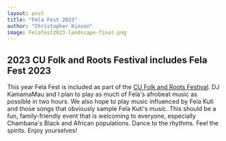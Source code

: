 ```yaml
---
layout: post
title: "Fela Fest 2023"
author: "Christopher Kinson"
image: Felafest2023-landscape-final.png
---
```


## 2023 CU Folk and Roots Festival includes Fela Fest 2023
This year Fela Fest is included as part of the [CU Folk and Roots Festival](https://folkandroots.org/). DJ KamamaMau and I plan to play as much of Fela's afrobeat music as possible in two hours. We also hope to play music influenced by Fela Kuti and those songs that obviously sample Fela Kuti's music. This should be a fun, family-friendly event that is welcoming to everyone, especially Chambana's Black and African populations. Dance to the rhythms. Feel the spirits. Enjoy yourselves!
